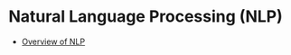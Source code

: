 # Natural Language Processing (NLP)

- [Overview of NLP](https://github.com/tparish714/NLP/blob/main/assign0.pdf)

